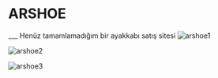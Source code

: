 # ARSHOE

___ Henüz tamamlamadığım bir ayakkabı satış sitesi
![arshoe1](https://user-images.githubusercontent.com/76958549/123712247-9ad21100-d87a-11eb-8fd0-f9c3b0d3cf3f.png)

![arshoe2](https://user-images.githubusercontent.com/76958549/123712350-d53bae00-d87a-11eb-9159-a64589f4231b.png)

![arshoe3](https://user-images.githubusercontent.com/76958549/123712368-df5dac80-d87a-11eb-8c4c-a1927c92b419.png)
